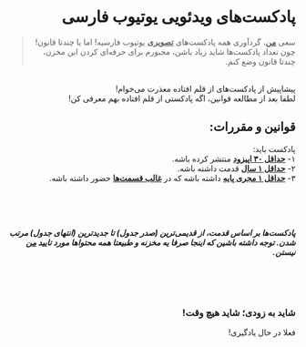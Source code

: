 <div dir="rtl">

# پادکست‌های ویدئویی یوتیوب فارسی
> سعی [من](https://twitter.com/alijahsan)، گردآوری همه پادکست‌های **<ins>تصویری</ins>** یوتیوب فارسیه! اما با چندتا قانون! چون تعداد پادکست‌ها شاید زیاد باشن، مجبورم برای حرفه‌ای کردن این مخزن، چندتا قانون وضع کنم.
<br>
پیشاپیش از پادکست‌های از قلم افتاده معذرت می‌خوام!
<br>
لطفا بعد از مطالعه قوانین، اگه پادکستی از قلم افتاده بهم معرفی کن!

<br>

## قوانین و مقررات:
پادکست باید:
<br>
۱- **<ins>حداقل ۳۰ اپیزود</ins>** منتشر کرده باشه.
<br>
۲- **<ins>حداقل ۱ سال</ins>** قدمت داشته باشه.
<br>
۳- **<ins>حداقل ۱ مجری پایه</ins>** داشته باشه که در **<ins>غالب قسمت‌ها</ins>** حضور داشته باشه.

<br>
<br>
<br>

***پادکست‌ها بر اساس قدمت، از قدیمی‌ترین (صدر جدول) تا جدیدترین (انتهای جدول) مرتب شدن. توجه داشته باشین که اینجا صرفا یه مخزنه و طبیعتا همه محتواها مورد تایید [من](https://twitter.com/alijahsan) نیستن.***

<br>
<br>
<br>

### شاید به زودی؛ شاید هیچ وقت!
فعلا در حال یادگیری!

</div>